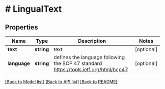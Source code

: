 # # LingualText

## Properties

Name | Type | Description | Notes
------------ | ------------- | ------------- | -------------
**text** | **string** | text | [optional]
**language** | **string** | defines the language following the BCP 47 standard https://tools.ietf.org/html/bcp47 | [optional]

[[Back to Model list]](../../README.md#models) [[Back to API list]](../../README.md#endpoints) [[Back to README]](../../README.md)
